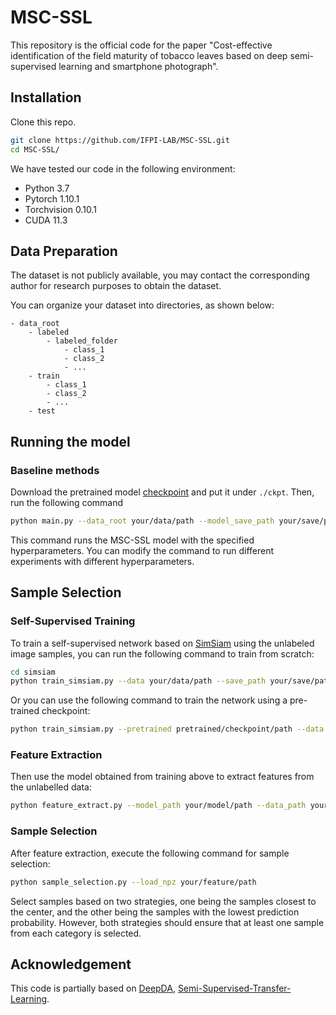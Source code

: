 # MSC-SSL
This repository is the official code for the paper "Cost-effective identification of the field maturity of tobacco leaves based on deep semi-supervised learning and smartphone photograph".

## Installation
Clone this repo.
```bash
git clone https://github.com/IFPI-LAB/MSC-SSL.git
cd MSC-SSL/
```

We have tested our code in the following environment:
- Python 3.7
- Pytorch 1.10.1
- Torchvision 0.10.1
- CUDA 11.3

## Data Preparation
The dataset is not publicly available, you may contact the corresponding author for research purposes to obtain the dataset.

You can organize your dataset into directories, as shown below:
```
- data_root
    - labeled
        - labeled_folder
            - class_1
            - class_2
            - ...
    - train
        - class_1
        - class_2
        - ...
    - test
```

## Running the model

### Baseline methods
Download the pretrained model [checkpoint](https://drive.google.com/file/d/1VClK73Dgu0RRKw9Cnhb0NjytGJLDAyLN/view?usp=sharing) and put it under `./ckpt`. Then, run the following command

```sh
python main.py --data_root your/data/path --model_save_path your/save/path --labeled_folder your/labeled/data
```
This command runs the MSC-SSL model with the specified hyperparameters. You can modify the command to run different experiments with different hyperparameters.

## Sample Selection
### Self-Supervised Training
To train a self-supervised network based on [SimSiam](https://github.com/facebookresearch/simsiam) using the unlabeled image samples, you can run the following command to train from scratch:
```sh
cd simsiam
python train_simsiam.py --data your/data/path --save_path your/save/path --lars
```
Or you can use the following command to train the network using a pre-trained checkpoint:
```sh
python train_simsiam.py --pretrained pretrained/checkpoint/path --data your/data/path --save_path your/save/path --lars
```

### Feature Extraction
Then use the model obtained from training above to extract features from the unlabelled data:
```sh
python feature_extract.py --model_path your/model/path --data_path your/data/path --save_npz your/save/path
```

### Sample Selection
After feature extraction, execute the following command for sample selection:
```sh
python sample_selection.py --load_npz your/feature/path
```
Select samples based on two strategies, one being the samples closest to the center, and the other being the samples with the lowest prediction probability. However, both strategies should ensure that at least one sample from each category is selected.

## Acknowledgement
This code is partially based on [DeepDA](https://github.com/jindongwang/transferlearning/tree/master/code/DeepDA), [Semi-Supervised-Transfer-Learning](https://github.com/SHI-Labs/Semi-Supervised-Transfer-Learning).
